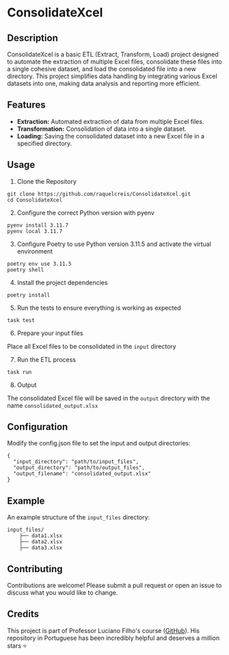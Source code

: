 # ConsolidateXcel

## Description
ConsolidateXcel is a basic ETL (Extract, Transform, Load) project designed to automate the extraction of multiple Excel files, consolidate these files into a single cohesive dataset, and load the consolidated file into a new directory. This project simplifies data handling by integrating various Excel datasets into one, making data analysis and reporting more efficient.

## Features
- **Extraction:** Automated extraction of data from multiple Excel files.
- **Transformation:** Consolidation of data into a single dataset.
- **Loading:** Saving the consolidated dataset into a new Excel file in a specified directory.

## Usage

1. Clone the Repository

```
git clone https://github.com/raquelcreis/ConsolidateXcel.git
cd ConsolidateXcel
```
2. Configure the correct Python version with pyenv
```
pyenv install 3.11.7
pyenv local 3.11.7
```
3. Configure Poetry to use Python version 3.11.5 and activate the virtual environment
```
poetry env use 3.11.5
poetry shell
```

4. Install the project dependencies
```
poetry install
```

5. Run the tests to ensure everything is working as expected

```
task test
```

6. Prepare your input files

Place all Excel files to be consolidated in the `input` directory

7. Run the ETL process

```
task run
```

8. Output

The consolidated Excel file will be saved in the `output` directory with the name `consolidated_output.xlsx`

## Configuration

Modify the config.json file to set the input and output directories:

```
{
  "input_directory": "path/to/input_files",
  "output_directory": "path/to/output_files",
  "output_filename": "consolidated_output.xlsx"
}
```

## Example

An example structure of the `input_files` directory:

```
input_files/
    ├── data1.xlsx
    ├── data2.xlsx
    ├── data3.xlsx
```

## Contributing

Contributions are welcome! Please submit a pull request or open an issue to discuss what you would like to change.

## Credits

This project is part of Professor Luciano Filho's course ([GitHub](https://github.com/lvgalvao)). His repository in Portuguese has been incredibly helpful and deserves a million stars ⭐